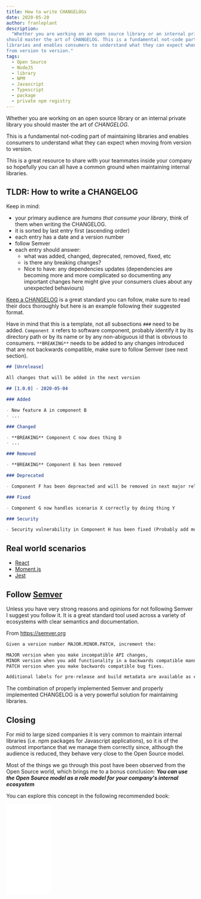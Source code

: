 ```yaml
---
title: How to write CHANGELOGs
date: 2020-05-20
author: franleplant
description:
  "Whether you are working on an open source library or an internal private library you
should master the art of CHANGELOG. This is a fundamental not-code part of maintaining
libraries and enables consumers to understand what they can expect when moving
from version to version."
tags:
  - Open Source
  - NodeJS
  - library
  - NPM
  - Javascript
  - Typescript
  - package
  - private npm registry
---
```


Whether you are working on an open source library or an internal private library you
should master the art of _CHANGELOG_.

This is a fundamental not-coding part of maintaining
libraries and enables consumers to understand what they can expect when moving
from version to version.

This is a great resource to share with your teammates inside your company so
hopefully you can all have a common ground when maintaining internal libraries.

## TLDR: How to write a CHANGELOG

Keep in mind:

- your primary audience are _humans that consume your library_, think of them when writing the CHANGELOG.
- it is sorted by last entry first (ascending order)
- each entry has a date and a version number
- follow Semver
- each entry should answer:
  - what was added, changed, deprecated, removed, fixed, etc
  - is there any breaking changes?
  - Nice to have: any dependencies updates (dependencies are becoming more and more complicated so documenting any important changes here might give your consumers clues about any unexpected behaviours)

[Keep a CHANGELOG](https://keepachangelog.com/en/0.3.0/) is a great standard you can follow,
make sure to read their docs thoroughly but here is an example following their suggested
format.

Have in mind that this is a template, not all subsections `###` need to be added.
`Component X` refers to software component, probably identify it by its directory path
or by its name or by any non-abiguous id that is obvious to consumers.
`**BREAKING**` needs to be added to any changes introduced that are not backwards compatible,
make sure to follow Semver (see next section).

```markdown:title=CHANGELOG.md
## [Unrelease]

All changes that will be added in the next version

## [1.0.0] - 2020-05-04

### Added

- New feature A in component B
- ...

### Changed

- **BREAKING** Component C now does thing D
- ...

### Removed

- **BREAKING** Component E has been removed

### Deprecated

- Component F has been depreacted and will be removed in next major release

### Fixed

- Component G now handles scenario X correctly by doing thing Y

### Security

- Security vulnerability in Component H has been fixed (Probably add more details.)
```

## Real world scenarios

- [React](https://github.com/facebook/react/blob/master/CHANGELOG.md)
- [Moment.js](https://github.com/olivierlacan/metaself/blob/master/bower_components/momentjs/CHANGELOG.md)
- [Jest](https://github.com/facebook/jest/blob/master/CHANGELOG.md)

## Follow [Semver](https://semver.org/)

Unless you have very strong reasons and opinions for not
following Semver I suggest you follow it. It is a great
standard tool used across a variety of ecosystems with
clear semantics and documentation.

From https://semver.org

```markdown
Given a version number MAJOR.MINOR.PATCH, increment the:

MAJOR version when you make incompatible API changes,
MINOR version when you add functionality in a backwards compatible manner, and
PATCH version when you make backwards compatible bug fixes.

Additional labels for pre-release and build metadata are available as extensions to the MAJOR.MINOR.PATCH format.
```

The combination of properly implemented Semver and properly
implemented CHANGELOG is a very powerful solution for maintaining
libraries.

## Closing

For mid to large sized companies it is very common to
maintain internal libraries (i.e. npm packages for Javascript
applications), so it is of the outmost importance that
we manage them correctly since, although the audience is reduced,
they behave very close to the Open Source model.

Most of the things we go through this post have been observed
from the Open Source world, which brings me to a bonus conclusion:
**_You can use the Open Source model as a role model for your company's internal ecosystem_**

You can explore this concept in the following recommended book:

<iframe style="width:120px;height:240px;" marginwidth="0" marginheight="0" scrolling="no" frameborder="0" src="//ws-na.amazon-adsystem.com/widgets/q?ServiceVersion=20070822&OneJS=1&Operation=GetAdHtml&MarketPlace=US&source=ss&ref=as_ss_li_til&ad_type=product_link&tracking_id=franleplant-20&language=en_US&marketplace=amazon&region=US&placement=B0026OR3LM&asins=B0026OR3LM&linkId=a31f250867360780f8710bb9d8475b67&show_border=true&link_opens_in_new_window=true"></iframe>

<div id="amzn-assoc-ad-388ed262-d0bf-4cf6-8458-5b5d84d8a3cd"></div><script async src="https://z-na.associates-amazon.com/onetag/v2?MarketPlace=US&instanceId=388ed262-d0bf-4cf6-8458-5b5d84d8a3cd"></script>
